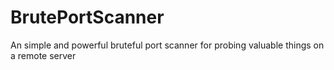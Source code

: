 # BrutePortScanner
An simple and powerful bruteful port scanner for probing valuable things on a remote server
